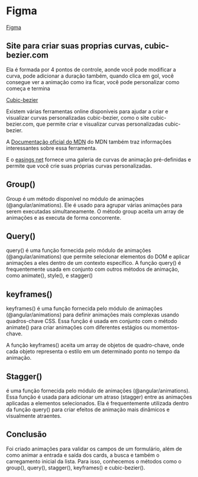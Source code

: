 # Figma

[Figma](https://www.figma.com/file/Bhn16SZasA5InHtw4CgNlv/Angular---Anima%C3%A7%C3%B5es--Gilberto-Gon%C3%A7alves?type=design&node-id=304-517&mode=design&t=bEkjdtHy0VH071y0-0)

## Site para criar suas proprias curvas, cubic-bezier.com

Ela é formada por 4 pontos de controle, aonde você pode modificar a curva, pode adicionar a duração também, quando clica em gol, você consegue ver a animação como ira ficar, você pode personalizar como começa e termina

[Cubic-bezier](https://cubic-bezier.com/#.17,.67,.83,.67)

Existem várias ferramentas online disponíveis para ajudar a criar e visualizar curvas personalizadas cubic-bezier, como o site cubic-bezier.com, que permite criar e visualizar curvas personalizadas cubic-bezier.

A [Documentação oficial do MDN](https://developer.mozilla.org/en-US/docs/Web/CSS/easing-function#using_the_cubic-bezier_function) do MDN também traz informações interessantes sobre essa ferramenta.

E o [easings net](https://easings.net/) fornece uma galeria de curvas de animação pré-definidas e permite que você crie suas próprias curvas personalizadas.

## Group()

Group é um método disponível no módulo de animações (@angular/animations). Ele é usado para agrupar várias animações para serem executadas simultaneamente. O método group aceita um array de animações e as executa de forma concorrente.

## Query()

query() é uma função fornecida pelo módulo de animações (@angular/animations) que permite selecionar elementos do DOM e aplicar animações a eles dentro de um contexto específico. A função query() é frequentemente usada em conjunto com outros métodos de animação, como animate(), style(), e stagger()

## keyframes()

keyframes() é uma função fornecida pelo módulo de animações (@angular/animations) para definir animações mais complexas usando quadros-chave CSS. Essa função é usada em conjunto com o método animate() para criar animações com diferentes estágios ou momentos-chave.

A função keyframes() aceita um array de objetos de quadro-chave, onde cada objeto representa o estilo em um determinado ponto no tempo da animação.

## Stagger()

é uma função fornecida pelo módulo de animações (@angular/animations). Essa função é usada para adicionar um atraso (stagger) entre as animações aplicadas a elementos selecionados. Ela é frequentemente utilizada dentro da função query() para criar efeitos de animação mais dinâmicos e visualmente atraentes.

## Conclusão

Foi criado animações para validar os campos de um formulário, além de como animar a entrada e saída dos cards, a busca e também o carregamento inicial da lista. Para isso, conhecemos o métodos como o group(), query(), stagger(), keyframes() e cubic-bezier().
